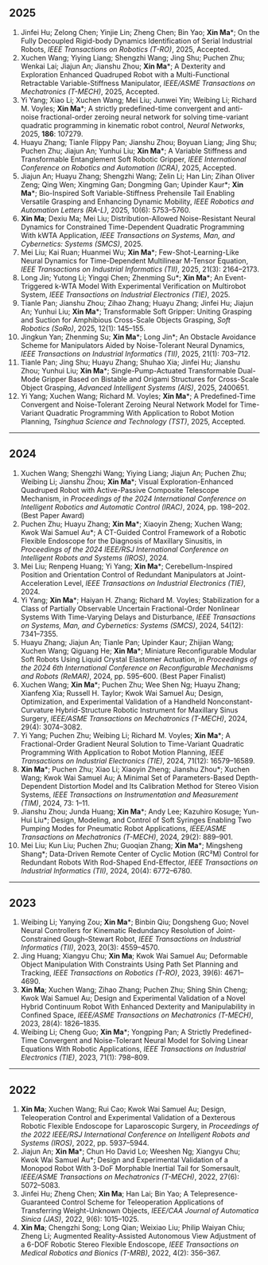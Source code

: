 ﻿
## 2025
1. Jinfei Hu; Zelong Chen; Yinjie Lin; Zheng Chen; Bin Yao; **Xin Ma***; On the Fully Decoupled Rigid-body Dynamics Identification of Serial Industrial Robots, _IEEE Transactions on Robotics (T-RO)_, 2025, Accepted.  
2. Xuchen Wang; Yiying Liang; Shengzhi Wang; Jing Shu; Puchen Zhu; Wenkai Lai; Jiajun An; Jianshu Zhou; **Xin Ma***; A Dexterity and Exploration Enhanced Quadruped Robot with a Multi-Functional Retractable Variable-Stiffness Manipulator, _IEEE/ASME Transactions on Mechatronics (T-MECH)_, 2025, Accepted.  
3. Yi Yang; Xiao Li; Xuchen Wang; Mei Liu; Junwei Yin; Weibing Li; Richard M. Voyles; **Xin Ma***; A strictly predefined-time convergent and anti-noise fractional-order zeroing neural network for solving time-variant quadratic programming in kinematic robot control, _Neural Networks_, 2025, **186**: 107279.  
4. Huayu Zhang; Tianle Flippy Pan; Jianshu Zhou; Boyuan Liang; Jing Shu; Puchen Zhu; Jiajun An; Yunhui Liu; **Xin Ma***; A Variable Stiffness and Transformable Entanglement Soft Robotic Gripper, _IEEE International Conference on Robotics and Automation (ICRA)_, 2025, Accepted. 
5. Jiajun An; Huayu Zhang; Shengzhi Wang; Zelin Li; Han Lin; Zihan Oliver Zeng; Qing Wen; Xingming Gan; Dongming Gan; Upinder Kaur\*; **Xin Ma***; Bio-Inspired Soft Variable-Stiffness Prehensile Tail Enabling Versatile Grasping and Enhancing Dynamic Mobility, _IEEE Robotics and Automation Letters (RA-L)_, 2025, 10(6): 5753–5760.
6. **Xin Ma**; Dexiu Ma; Mei Liu; Distribution-Allowed Noise-Resistant Neural Dynamics for Constrained Time-Dependent Quadratic Programming With kWTA Application, _IEEE Transactions on Systems, Man, and Cybernetics: Systems (SMCS)_, 2025.  
7. Mei Liu; Kai Ruan; Huanmei Wu; **Xin Ma***; Few-Shot-Learning-Like Neural Dynamics for Time-Dependent Multilinear M-Tensor Equation, _IEEE Transactions on Industrial Informatics (TII)_, 2025, 21(3): 2164–2173.  
8. Long Jin; Yutong Li; Yingqi Chen; Zhenming Su\*; **Xin Ma***; An Event-Triggered k-WTA Model With Experimental Verification on Multirobot System, _IEEE Transactions on Industrial Electronics (TIE)_, 2025.  
9. Tianle Pan; Jianshu Zhou; Zihao Zhang; Huayu Zhang; Jinfei Hu; Jiajun An; Yunhui Liu; **Xin Ma***; Transformable Soft Gripper: Uniting Grasping and Suction for Amphibious Cross-Scale Objects Grasping, _Soft Robotics (SoRo)_, 2025, 12(1): 145–155.  
10. Jingkun Yan; Zhenming Su; **Xin Ma***; Long Jin\*; An Obstacle Avoidance Scheme for Manipulators Aided by Noise-Tolerant Neural Dynamics, _IEEE Transactions on Industrial Informatics (TII)_, 2025, 21(1): 703–712.  
11. Tianle Pan; Jing Shu; Huayu Zhang; Shuhao Xia; Jinfei Hu; Jianshu Zhou; Yunhui Liu; **Xin Ma***; Single-Pump-Actuated Transformable Dual-Mode Gripper Based on Bistable and Origami Structures for Cross-Scale Object Grasping, _Advanced Intelligent Systems (AIS)_, 2025, 2400651.  
12. Yi Yang; Xuchen Wang; Richard M. Voyles; **Xin Ma***; A Predefined-Time Convergent and Noise-Tolerant Zeroing Neural Network Model for Time-Variant Quadratic Programming With Application to Robot Motion Planning, _Tsinghua Science and Technology (TST)_, 2025, Accepted.  
 
---

## 2024
1. Xuchen Wang; Shengzhi Wang; Yiying Liang; Jiajun An; Puchen Zhu; Weibing Li; Jianshu Zhou; **Xin Ma***; Visual Exploration-Enhanced Quadruped Robot with Active-Passive Composite Telescope Mechanism, in _Proceedings of the 2024 International Conference on Intelligent Robotics and Automatic Control (IRAC)_, 2024, pp. 198–202. (Best Paper Award)  
2. Puchen Zhu; Huayu Zhang; **Xin Ma***; Xiaoyin Zheng; Xuchen Wang; Kwok Wai Samuel Au\*; A CT-Guided Control Framework of a Robotic Flexible Endoscope for the Diagnosis of Maxillary Sinusitis, in _Proceedings of the 2024 IEEE/RSJ International Conference on Intelligent Robots and Systems (IROS)_, 2024.  
3. Mei Liu; Renpeng Huang; Yi Yang; **Xin Ma***; Cerebellum-Inspired Position and Orientation Control of Redundant Manipulators at Joint-Acceleration Level, _IEEE Transactions on Industrial Electronics (TIE)_, 2024.  
4. Yi Yang; **Xin Ma***; Haiyan H. Zhang; Richard M. Voyles; Stabilization for a Class of Partially Observable Uncertain Fractional-Order Nonlinear Systems With Time-Varying Delays and Disturbance, _IEEE Transactions on Systems, Man, and Cybernetics: Systems (SMCS)_, 2024, 54(12): 7341–7355.  
5. Huayu Zhang; Jiajun An; Tianle Pan; Upinder Kaur; Zhijian Wang; Xuchen Wang; Qiguang He; **Xin Ma***; Miniature Reconfigurable Modular Soft Robots Using Liquid Crystal Elastomer Actuation, in _Proceedings of the 2024 6th International Conference on Reconfigurable Mechanisms and Robots (ReMAR)_, 2024, pp. 595–600. (Best Paper Finalist)  
6. Xuchen Wang; **Xin Ma***; Puchen Zhu; Wee Shen Ng; Huayu Zhang; Xianfeng Xia; Russell H. Taylor; Kwok Wai Samuel Au; Design, Optimization, and Experimental Validation of a Handheld Nonconstant-Curvature Hybrid-Structure Robotic Instrument for Maxillary Sinus Surgery, _IEEE/ASME Transactions on Mechatronics (T-MECH)_, 2024, 29(4): 3074–3082.  
7. Yi Yang; Puchen Zhu; Weibing Li; Richard M. Voyles; **Xin Ma***; A Fractional-Order Gradient Neural Solution to Time-Variant Quadratic Programming With Application to Robot Motion Planning, _IEEE Transactions on Industrial Electronics (TIE)_, 2024, 71(12): 16579–16589.  
8. **Xin Ma***; Puchen Zhu; Xiao Li; Xiaoyin Zheng; Jianshu Zhou\*; Xuchen Wang; Kwok Wai Samuel Au; A Minimal Set of Parameters-Based Depth-Dependent Distortion Model and Its Calibration Method for Stereo Vision Systems, _IEEE Transactions on Instrumentation and Measurement (TIM)_, 2024, 73: 1–11.  
9. Jianshu Zhou; Junda Huang; **Xin Ma***; Andy Lee; Kazuhiro Kosuge; Yun-Hui Liu\*; Design, Modeling, and Control of Soft Syringes Enabling Two Pumping Modes for Pneumatic Robot Applications, _IEEE/ASME Transactions on Mechatronics (T-MECH)_, 2024, 29(2): 889–901.  
10. Mei Liu; Kun Liu; Puchen Zhu; Guoqian Zhang; **Xin Ma***; Mingsheng Shang\*; Data-Driven Remote Center of Cyclic Motion (RC²M) Control for Redundant Robots With Rod-Shaped End-Effector, _IEEE Transactions on Industrial Informatics (TII)_, 2024, 20(4): 6772–6780.  

---

## 2023
1. Weibing Li; Yanying Zou; **Xin Ma***; Binbin Qiu; Dongsheng Guo; Novel Neural Controllers for Kinematic Redundancy Resolution of Joint-Constrained Gough–Stewart Robot, _IEEE Transactions on Industrial Informatics (TII)_, 2023, 20(3): 4559–4570.  
2. Jing Huang; Xiangyu Chu; **Xin Ma**; Kwok Wai Samuel Au; Deformable Object Manipulation With Constraints Using Path Set Planning and Tracking, _IEEE Transactions on Robotics (T-RO)_, 2023, 39(6): 4671–4690.  
3. **Xin Ma**; Xuchen Wang; Zihao Zhang; Puchen Zhu; Shing Shin Cheng; Kwok Wai Samuel Au; Design and Experimental Validation of a Novel Hybrid Continuum Robot With Enhanced Dexterity and Manipulability in Confined Space, _IEEE/ASME Transactions on Mechatronics (T-MECH)_, 2023, 28(4): 1826–1835.  
4. Weibing Li; Cheng Guo; **Xin Ma***; Yongping Pan; A Strictly Predefined-Time Convergent and Noise-Tolerant Neural Model for Solving Linear Equations With Robotic Applications, _IEEE Transactions on Industrial Electronics (TIE)_, 2023, 71(1): 798–809.  

---

## 2022
1. **Xin Ma**; Xuchen Wang; Rui Cao; Kwok Wai Samuel Au; Design, Teleoperation Control and Experimental Validation of a Dexterous Robotic Flexible Endoscope for Laparoscopic Surgery, in _Proceedings of the 2022 IEEE/RSJ International Conference on Intelligent Robots and Systems (IROS)_, 2022, pp. 5937–5944.  
2. Jiajun An; **Xin Ma***; Chun Ho David Lo; Weeshen Ng; Xiangyu Chu; Kwok Wai Samuel Au\*; Design and Experimental Validation of a Monopod Robot With 3-DoF Morphable Inertial Tail for Somersault, _IEEE/ASME Transactions on Mechatronics (T-MECH)_, 2022, 27(6): 5072–5083.  
3. Jinfei Hu; Zheng Chen; **Xin Ma**; Han Lai; Bin Yao; A Telepresence-Guaranteed Control Scheme for Teleoperation Applications of Transferring Weight-Unknown Objects, _IEEE/CAA Journal of Automatica Sinica (JAS)_, 2022, 9(6): 1015–1025.  
4. **Xin Ma**; Chengzhi Song; Long Qian; Weixiao Liu; Philip Waiyan Chiu; Zheng Li; Augmented Reality-Assisted Autonomous View Adjustment of a 6-DOF Robotic Stereo Flexible Endoscope, _IEEE Transactions on Medical Robotics and Bionics (T-MRB)_, 2022, 4(2): 356–367.  

